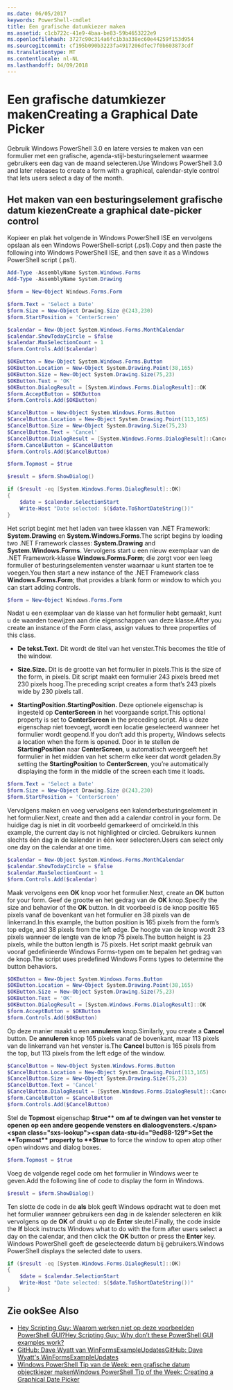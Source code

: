 ```yaml
---
ms.date: 06/05/2017
keywords: PowerShell-cmdlet
title: Een grafische datumkiezer maken
ms.assetid: c1cb722c-41e9-4baa-be83-59b4653222e9
ms.openlocfilehash: 3727c90c314a6fc1b3a338ec60e44259f153d954
ms.sourcegitcommit: cf195b090b3223fa4917206dfec7f0b603873cdf
ms.translationtype: MT
ms.contentlocale: nl-NL
ms.lasthandoff: 04/09/2018
---
```

# <a name="creating-a-graphical-date-picker"></a><span data-ttu-id="9ed88-103">Een grafische datumkiezer maken</span><span class="sxs-lookup"><span data-stu-id="9ed88-103">Creating a Graphical Date Picker</span></span>

<span data-ttu-id="9ed88-104">Gebruik Windows PowerShell 3.0 en latere versies te maken van een formulier met een grafische, agenda-stijl-besturingselement waarmee gebruikers een dag van de maand selecteren.</span><span class="sxs-lookup"><span data-stu-id="9ed88-104">Use Windows PowerShell 3.0 and later releases to create a form with a graphical, calendar-style control that lets users select a day of the month.</span></span>

## <a name="create-a-graphical-date-picker-control"></a><span data-ttu-id="9ed88-105">Het maken van een besturingselement grafische datum kiezen</span><span class="sxs-lookup"><span data-stu-id="9ed88-105">Create a graphical date-picker control</span></span>

<span data-ttu-id="9ed88-106">Kopieer en plak het volgende in Windows PowerShell ISE en vervolgens opslaan als een Windows PowerShell-script (.ps1).</span><span class="sxs-lookup"><span data-stu-id="9ed88-106">Copy and then paste the following into Windows PowerShell ISE, and then save it as a Windows PowerShell script (.ps1).</span></span>

```powershell
Add-Type -AssemblyName System.Windows.Forms
Add-Type -AssemblyName System.Drawing

$form = New-Object Windows.Forms.Form

$form.Text = 'Select a Date'
$form.Size = New-Object Drawing.Size @(243,230)
$form.StartPosition = 'CenterScreen'

$calendar = New-Object System.Windows.Forms.MonthCalendar
$calendar.ShowTodayCircle = $false
$calendar.MaxSelectionCount = 1
$form.Controls.Add($calendar)

$OKButton = New-Object System.Windows.Forms.Button
$OKButton.Location = New-Object System.Drawing.Point(38,165)
$OKButton.Size = New-Object System.Drawing.Size(75,23)
$OKButton.Text = 'OK'
$OKButton.DialogResult = [System.Windows.Forms.DialogResult]::OK
$form.AcceptButton = $OKButton
$form.Controls.Add($OKButton)

$CancelButton = New-Object System.Windows.Forms.Button
$CancelButton.Location = New-Object System.Drawing.Point(113,165)
$CancelButton.Size = New-Object System.Drawing.Size(75,23)
$CancelButton.Text = 'Cancel'
$CancelButton.DialogResult = [System.Windows.Forms.DialogResult]::Cancel
$form.CancelButton = $CancelButton
$form.Controls.Add($CancelButton)

$form.Topmost = $true

$result = $form.ShowDialog()

if ($result -eq [System.Windows.Forms.DialogResult]::OK)
{
    $date = $calendar.SelectionStart
    Write-Host "Date selected: $($date.ToShortDateString())"
}
```

<span data-ttu-id="9ed88-107">Het script begint met het laden van twee klassen van .NET Framework: **System.Drawing** en **System.Windows.Forms**.</span><span class="sxs-lookup"><span data-stu-id="9ed88-107">The script begins by loading two .NET Framework classes: **System.Drawing** and **System.Windows.Forms**.</span></span> <span data-ttu-id="9ed88-108">Vervolgens start u een nieuw exemplaar van de .NET Framework-klasse **Windows.Forms.Form**; die zorgt voor een leeg formulier of besturingselementen venster waarnaar u kunt starten toe te voegen.</span><span class="sxs-lookup"><span data-stu-id="9ed88-108">You then start a new instance of the .NET Framework class **Windows.Forms.Form**; that provides a blank form or window to which you can start adding controls.</span></span>

```powershell
$form = New-Object Windows.Forms.Form
```

<span data-ttu-id="9ed88-109">Nadat u een exemplaar van de klasse van het formulier hebt gemaakt, kunt u de waarden toewijzen aan drie eigenschappen van deze klasse.</span><span class="sxs-lookup"><span data-stu-id="9ed88-109">After you create an instance of the Form class, assign values to three properties of this class.</span></span>

- <span data-ttu-id="9ed88-110">**De tekst.**</span><span class="sxs-lookup"><span data-stu-id="9ed88-110">**Text.**</span></span> <span data-ttu-id="9ed88-111">Dit wordt de titel van het venster.</span><span class="sxs-lookup"><span data-stu-id="9ed88-111">This becomes the title of the window.</span></span>

- <span data-ttu-id="9ed88-112">**Size.**</span><span class="sxs-lookup"><span data-stu-id="9ed88-112">**Size.**</span></span> <span data-ttu-id="9ed88-113">Dit is de grootte van het formulier in pixels.</span><span class="sxs-lookup"><span data-stu-id="9ed88-113">This is the size of the form, in pixels.</span></span> <span data-ttu-id="9ed88-114">Dit script maakt een formulier 243 pixels breed met 230 pixels hoog.</span><span class="sxs-lookup"><span data-stu-id="9ed88-114">The preceding script creates a form that’s 243 pixels wide by 230 pixels tall.</span></span>

- <span data-ttu-id="9ed88-115">**StartingPosition.**</span><span class="sxs-lookup"><span data-stu-id="9ed88-115">**StartingPosition.**</span></span> <span data-ttu-id="9ed88-116">Deze optionele eigenschap is ingesteld op **CenterScreen** in het voorgaande script.</span><span class="sxs-lookup"><span data-stu-id="9ed88-116">This optional property is set to **CenterScreen** in the preceding script.</span></span> <span data-ttu-id="9ed88-117">Als u deze eigenschap niet toevoegt, wordt een locatie geselecteerd wanneer het formulier wordt geopend.</span><span class="sxs-lookup"><span data-stu-id="9ed88-117">If you don’t add this property, Windows selects a location when the form is opened.</span></span> <span data-ttu-id="9ed88-118">Door in te stellen de **StartingPosition** naar **CenterScreen**, u automatisch weergeeft het formulier in het midden van het scherm elke keer dat wordt geladen.</span><span class="sxs-lookup"><span data-stu-id="9ed88-118">By setting the **StartingPosition** to **CenterScreen**, you’re automatically displaying the form in the middle of the screen each time it loads.</span></span>

```powershell
$form.Text = 'Select a Date'
$form.Size = New-Object Drawing.Size @(243,230)
$form.StartPosition = 'CenterScreen'
```

<span data-ttu-id="9ed88-119">Vervolgens maken en voeg vervolgens een kalenderbesturingselement in het formulier.</span><span class="sxs-lookup"><span data-stu-id="9ed88-119">Next, create and then add a calendar control in your form.</span></span> <span data-ttu-id="9ed88-120">De huidige dag is niet in dit voorbeeld gemarkeerd of omcirkeld.</span><span class="sxs-lookup"><span data-stu-id="9ed88-120">In this example, the current day is not highlighted or circled.</span></span> <span data-ttu-id="9ed88-121">Gebruikers kunnen slechts één dag in de kalender in één keer selecteren.</span><span class="sxs-lookup"><span data-stu-id="9ed88-121">Users can select only one day on the calendar at one time.</span></span>

```powershell
$calendar = New-Object System.Windows.Forms.MonthCalendar
$calendar.ShowTodayCircle = $false
$calendar.MaxSelectionCount = 1
$form.Controls.Add($calendar)
```

<span data-ttu-id="9ed88-122">Maak vervolgens een **OK** knop voor het formulier.</span><span class="sxs-lookup"><span data-stu-id="9ed88-122">Next, create an **OK** button for your form.</span></span> <span data-ttu-id="9ed88-123">Geef de grootte en het gedrag van de **OK** knop.</span><span class="sxs-lookup"><span data-stu-id="9ed88-123">Specify the size and behavior of the **OK** button.</span></span> <span data-ttu-id="9ed88-124">In dit voorbeeld is de knop positie 165 pixels vanaf de bovenkant van het formulier en 38 pixels van de linkerrand.</span><span class="sxs-lookup"><span data-stu-id="9ed88-124">In this example, the button position is 165 pixels from the form’s top edge, and 38 pixels from the left edge.</span></span> <span data-ttu-id="9ed88-125">De hoogte van de knop wordt 23 pixels wanneer de lengte van de knop 75 pixels.</span><span class="sxs-lookup"><span data-stu-id="9ed88-125">The button height is 23 pixels, while the button length is 75 pixels.</span></span> <span data-ttu-id="9ed88-126">Het script maakt gebruik van vooraf gedefinieerde Windows Forms-typen om te bepalen het gedrag van de knop.</span><span class="sxs-lookup"><span data-stu-id="9ed88-126">The script uses predefined Windows Forms types to determine the button behaviors.</span></span>

```powershell
$OKButton = New-Object System.Windows.Forms.Button
$OKButton.Location = New-Object System.Drawing.Point(38,165)
$OKButton.Size = New-Object System.Drawing.Size(75,23)
$OKButton.Text = 'OK'
$OKButton.DialogResult = [System.Windows.Forms.DialogResult]::OK
$form.AcceptButton = $OKButton
$form.Controls.Add($OKButton)
```

<span data-ttu-id="9ed88-127">Op deze manier maakt u een **annuleren** knop.</span><span class="sxs-lookup"><span data-stu-id="9ed88-127">Similarly, you create a **Cancel** button.</span></span> <span data-ttu-id="9ed88-128">De **annuleren** knop 165 pixels vanaf de bovenkant, maar 113 pixels van de linkerrand van het venster is.</span><span class="sxs-lookup"><span data-stu-id="9ed88-128">The **Cancel** button is 165 pixels from the top, but 113 pixels from the left edge of the window.</span></span>

```powershell
$CancelButton = New-Object System.Windows.Forms.Button
$CancelButton.Location = New-Object System.Drawing.Point(113,165)
$CancelButton.Size = New-Object System.Drawing.Size(75,23)
$CancelButton.Text = 'Cancel'
$CancelButton.DialogResult = [System.Windows.Forms.DialogResult]::Cancel
$form.CancelButton = $CancelButton
$form.Controls.Add($CancelButton)
```

<span data-ttu-id="9ed88-129">Stel de **Topmost** eigenschap **$true** om af te dwingen van het venster te openen op een andere geopende vensters en dialoogvensters.</span><span class="sxs-lookup"><span data-stu-id="9ed88-129">Set the **Topmost** property to **$true** to force the window to open atop other open windows and dialog boxes.</span></span>

```powershell
$form.Topmost = $true
```

<span data-ttu-id="9ed88-130">Voeg de volgende regel code om het formulier in Windows weer te geven.</span><span class="sxs-lookup"><span data-stu-id="9ed88-130">Add the following line of code to display the form in Windows.</span></span>

```powershell
$result = $form.ShowDialog()
```

<span data-ttu-id="9ed88-131">Ten slotte de code in de **als** blok geeft Windows opdracht wat te doen met het formulier wanneer gebruikers een dag in de kalender selecteren en klik vervolgens op de **OK** of drukt u op de **Enter** sleutel.</span><span class="sxs-lookup"><span data-stu-id="9ed88-131">Finally, the code inside the **If** block instructs Windows what to do with the form after users select a day on the calendar, and then click the **OK** button or press the **Enter** key.</span></span> <span data-ttu-id="9ed88-132">Windows PowerShell geeft de geselecteerde datum bij gebruikers.</span><span class="sxs-lookup"><span data-stu-id="9ed88-132">Windows PowerShell displays the selected date to users.</span></span>

```powershell
if ($result -eq [System.Windows.Forms.DialogResult]::OK)
{
    $date = $calendar.SelectionStart
    Write-Host "Date selected: $($date.ToShortDateString())"
}
```

## <a name="see-also"></a><span data-ttu-id="9ed88-133">Zie ook</span><span class="sxs-lookup"><span data-stu-id="9ed88-133">See Also</span></span>

- [<span data-ttu-id="9ed88-134">Hey Scripting Guy: Waarom werken niet op deze voorbeelden PowerShell GUI?</span><span class="sxs-lookup"><span data-stu-id="9ed88-134">Hey Scripting Guy:  Why don’t these PowerShell GUI examples work?</span></span>](http://go.microsoft.com/fwlink/?LinkId=506644)
- [<span data-ttu-id="9ed88-135">GitHub: Dave Wyatt van WinFormsExampleUpdates</span><span class="sxs-lookup"><span data-stu-id="9ed88-135">GitHub: Dave Wyatt's WinFormsExampleUpdates</span></span>](https://github.com/dlwyatt/WinFormsExampleUpdates)
- [<span data-ttu-id="9ed88-136">Windows PowerShell Tip van de Week: een grafische datum objectkiezer maken</span><span class="sxs-lookup"><span data-stu-id="9ed88-136">Windows PowerShell Tip of the Week:  Creating a Graphical Date Picker</span></span>](http://technet.microsoft.com/library/ff730942.aspx)